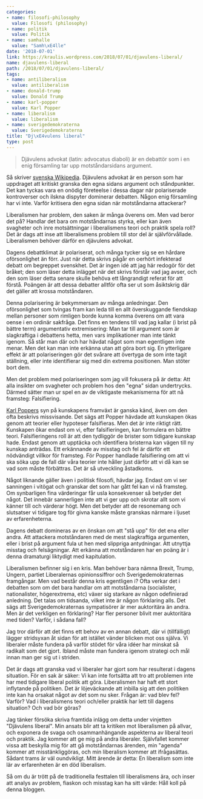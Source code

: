 ```yaml
---
categories:
- name: filosofi-philosophy
  value: Filosofi (philosophy)
- name: politik
  value: Politik
- name: samhalle
  value: "Samh\xE4lle"
date: '2018-07-01'
link: https://kraulis.wordpress.com/2018/07/01/djavulens-liberal/
name: djavulens-liberal
path: /2018/07/01/djavulens-liberal/
tags:
- name: antiliberalism
  value: antiliberalism
- name: donald-trump
  value: Donald Trump
- name: karl-popper
  value: Karl Popper
- name: liberalism
  value: liberalism
- name: sverigedemokraterna
  value: Sverigedemokraterna
title: "Dj\xE4vulens liberal"
type: post
---
```

> Djävulens advokat (latin: advocatus diaboli) är en debattör som i en enig församling tar upp motståndarsidans argument.

Så skriver [svenska Wikipedia](https://sv.wikipedia.org/wiki/Dj%C3%A4vulens_advokat). Djävulens advokat är en person som har uppdraget att kritiskt granska den egna sidans argument och ståndpunkter. Det kan tyckas vara en onödig företeelse i dessa dagar när polariserade kontroverser och ilskna dispyter dominerar debatten. Någon enig församling har vi inte. Varför kritisera den egna sidan när motståndarna attackerar?

Liberalismen har problem, den saken är många överens om. Men vad beror det på? Handlar det bara om motståndarnas styrka, eller kan även svagheter och inre motsättningar i liberalismens teori och praktik spela roll? Det är dags att inse att liberalismens problem till stor del är självförvållade. Liberalismen behöver därför en djävulens advokat.



Dagens debattklimat är polariserat, och många tycker sig se en hårdare oförsonlighet än förr. Just när detta skrivs pågår en oerhört infekterad debatt om begreppet svenskhet. Det är ingen idé att jag här redogör för det bråket; den som läser detta inlägget när det skrivs förstår vad jag avser, och den som läser detta senare skulle behöva ett långrandigt referat för att förstå. Poängen är att dessa debatter alltför ofta ser ut som åsiktskrig där det gäller att krossa motståndaren.

Denna polarisering är bekymmersam av många anledningar. Den oförsonlighet som tvingas fram kan leda till en allt överskuggande fiendskap mellan personer som rimligen borde kunna komma överens om att vara oense i en ordinär sakfråga. Det finns en tendens till vad jag kallar (i brist på bättre term) argumentativ extremisering: Man tar till argument som är slagkraftiga i debattens hetta, men vars implikationer man inte tänkt igenom. Så står man där och har hävdat något som man egentligen inte menar. Men det kan man inte erkänna utan att göra bort sig. En ytterligare effekt är att polariseringen gör det svårare att övertyga de som inte tagit ställning, eller inte identifierar sig med din extrema positionen. Man stöter bort dem.

Men det problem med polariseringen som jag vill fokusera på är detta: Att alla insikter om svagheter och problem hos den "egna" sidan undertrycks. Därmed sätter man ur spel en av de viktigaste mekanismerna för att nå framsteg: Falsifiering.

[Karl Poppers](/karl-popper/) syn på kunskapens framväxt är ganska känd, även om den ofta beskrivs missvisande. Det sägs att Popper hävdade att kunskapen ökas genom att teorier eller hypoteser falsifieras. Men det är inte riktigt rätt. Kunskapen ökar endast om vi, efter falsifieringen, kan formulera en bättre teori. Falsifieringens roll är att den tydliggör de brister som tidigare kunskap hade. Endast genom att upptäcka och identifiera bristerna kan vägen till ny kunskap anträdas. Ett erkännande av misstag och fel är därför ett nödvändigt villkor för framsteg. För Popper handlade falsifiering om att vi ska söka upp de fall där våra teorier inte håller just därför att vi då kan se vad som måste förbättras. Det är så utveckling åstadkoms.

Något liknande gäller även i politisk filosofi, hävdar jag. Endast om vi ser sanningen i vitögat och granskar det som har gått fel kan vi nå framsteg. Om synbarligen fina värderingar får usla konsekvenser så betyder det något. Det innebär sannerligen inte att vi ger upp och skrotar allt som vi känner till och värderar högt. Men det betyder att de resonemang och slutsatser vi tidigare tog för givna kanske måste granskas närmare i ljuset av erfarenheterna. 

Dagens debatt domineras av en önskan om att "stå upp" för det ena eller andra. Att attackera motståndaren med de mest slagkraftiga argumenten, eller i brist på argument fula ut hen med slippriga antydningar. Att utnyttja misstag och felsägningar. Att erkänna att motståndaren har en poäng är i denna dramaturgi liktydigt med kapitulation.

Liberalismen befinner sig i en kris. Man behöver bara nämna Brexit, Trump, Ungern, partiet Liberalernas opinionssiffror och Sverigedemokraternas framgångar. Men vad består denna kris egentligen i? Ofta verkar det i debatten som om det bara handlar om att motståndarna (socialister, nationalister, högerextrema, etc) växer sig starkare av någon odefinierad anledning. Det talas om tidsanda, vilket inte är någon förklaring alls. Det sägs att Sverigedemokraternas sympatisörer är mer auktoritära än andra. Men är det verkligen en förklaring? Har fler personer blivit mer auktoritära med tiden? Varför, i sådana fall?

Jag tror därför att det finns ett behov av en annan debatt, där vi (tillfälligt) lägger stridsyxan åt sidan för att istället vänder blicken mot oss själva. Vi liberaler måste fundera på varför stödet för våra idéer har minskat så radikalt som det gjort. Ibland måste man fundera igenom strategi och mål innan man ger sig ut i striden.

Det är dags att granska vad vi liberaler har gjort som har resulterat i dagens situation. För en sak är säker: Vi kan inte fortsätta att tro att problemen inte har med tidigare liberal politik att göra. Liberalismen har haft ett stort inflytande på politiken. Det är löjeväckande att inbilla sig att den politiken inte kan ha orsakat något av det som nu sker. Frågan är: vad blev fel? Varför? Vad i liberalismens teori och/eller praktik har lett till dagens situation? Och vad bör göras?

Jag tänker försöka skriva framtida inlägg om detta under vinjetten "Djävulens liberal". Min ansats blir att ta kritiken mot liberalismen på allvar, och exponera de svaga och osammanhängande aspekterna av liberal teori och praktik. Jag kommer att ge mig på andra liberaler. Självfallet kommer vissa att beskylla mig för att gå motståndarnas ärenden,  min "agenda" kommer att misstänkliggöras, och min liberalism kommer att ifrågasättas. Sådant trams är väl oundvikligt. Mitt ärende är detta: En liberalism som inte lär av erfarenheten är en död liberalism.

Så om du är trött på de traditionella festtalen till liberalismens ära, och inser att analys av problem, fiaskon och misstag kan ha sitt värde: Håll koll på denna bloggen.

